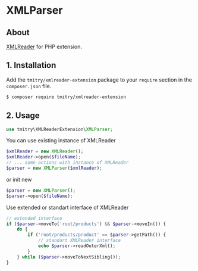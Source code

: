 # XMLParser

## About

[XMLReader](https://www.php.net/manual/ru/book.xmlreader.php) for PHP extension. 


## 1. Installation ##

Add the `tmitry/xmlreader-extension` package to your `require` section in the `composer.json` file.

``` bash
$ composer require tmitry/xmlreader-extension
```

## 2. Usage ##

```php
use tmitry\XMLReaderExtension\XMLParser;
```
You can use existing instance of XMLReader
```php
$xmlReader = new XMLReader();
$xmlReader->open($fileName);
// ... some actions with instance of XMLReader
$parser = new XMLParser($xmlReader);
```
or init new
```php
$parser = new XMLParser();
$parser->open($fileName);
```

Use extended or standart interface of XMLReader 
```php
// extended interface
if ($parser->moveTo('root/products') && $parser->moveIn()) {
    do {
        if ('root/products/product' == $parser->getPath()) {
            // standart XMLReader interface
            echo $parser->readOuterXml();
        }
    } while ($parser->moveToNextSibling());
}
```
